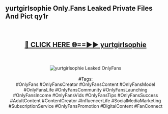 <h2>yurtgirlsophie Only.Fans Leaked Private Files And Pict qy1r</h2>
<br>
<div align="center">
<h2><a href="https://mediafiles.top/yurtgirlsophie" rel="nofollow">🔴 CLICK HERE 🌐==►► yurtgirlsophie</a></h2>
<br>
<br>
<a href="https://mediafiles.top/yurtgirlsophie" rel="nofollow" data-target="animated-image.originalLink"><img src="https://i.ibb.co.com/WyWwxjT/player-gif2.gif" alt="yurtgirlsophie Leaked OnlyFans" style="max-width: 100%; display: inline-block;" data-target="animated-image.originalImage"></a>
<br><br>
#Tags:
<br>
#OnlyFans #OnlyFansCreator #OnlyFansContent #OnlyFansModel #OnlyFansLife #OnlyFansCommunity #OnlyFansLaunching #OnlyFansIncome #OnlyFansVids #OnlyFansTips #OnlyFansSuccess #AdultContent #ContentCreator #InfluencerLife #SocialMediaMarketing #SubscriptionService #OnlyFansPromotion #DigitalContent #FanConnect
</div>
<br>
